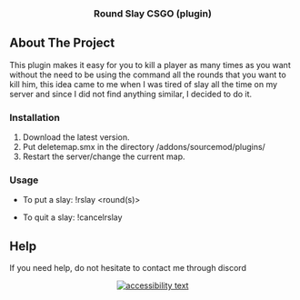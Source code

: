 <p align="center">

  <h3 align="center">Round Slay CSGO (plugin)</h3>
</p>


<!-- ABOUT THE PROJECT -->
## About The Project


This plugin makes it easy for you to kill a player as many times as you want without the need to be using the command all the rounds that you want to kill him, this idea came to me when I was tired of slay all the time on my server and since I did not find anything similar, I decided to do it.

### Installation

1. Download the latest version.
2. Put deletemap.smx in the directory /addons/sourcemod/plugins/
3. Restart the server/change the current map.


### Usage

- To put a slay: !rslay <target> <round(s)>
  
- To quit a slay: !cancelrslay <target>


## Help
If you need help, do not hesitate to contact me through discord

<p align="center">
  <a href="https://discordapp.com/users/733233558113615936">
  <img src="https://discord.c99.nl/widget/theme-1/733233558113615936.png" alt="accessibility text">
</p>

